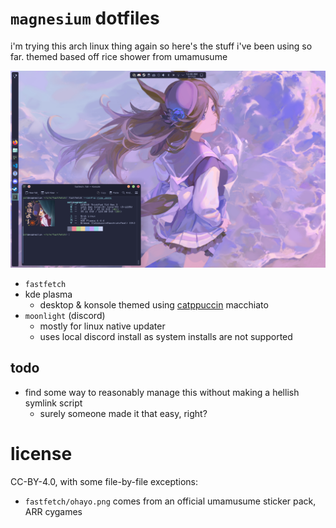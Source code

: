 # `magnesium` dotfiles

i'm trying this arch linux thing again so here's the stuff i've been using so far. themed based off rice shower from umamusume

![current desktop screenshot (august 17th 2025)](assets/081725-screenie.png)

- `fastfetch`
- kde plasma
  - desktop & konsole themed using [catppuccin](https://catppuccin.com) macchiato
- `moonlight` (discord)
  - mostly for linux native updater
  - uses local discord install as system installs are not supported

## todo

- find some way to reasonably manage this without making a hellish symlink script
  - surely someone made it that easy, right?

# license

CC-BY-4.0, with some file-by-file exceptions:

- `fastfetch/ohayo.png` comes from an official umamusume sticker pack, ARR cygames
